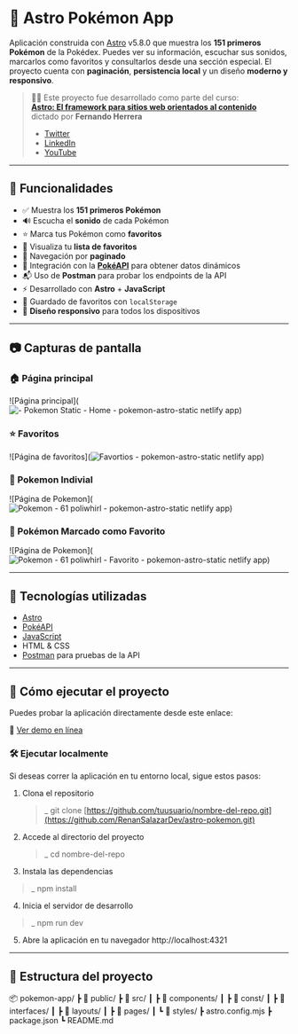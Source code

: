 # 🧩 Astro Pokémon App

Aplicación construida con [Astro](https://astro.build/) v5.8.0 que muestra los **151 primeros Pokémon** de la Pokédex. Puedes ver su información, escuchar sus sonidos, marcarlos como favoritos y consultarlos desde una sección especial. El proyecto cuenta con **paginación**, **persistencia local** y un diseño **moderno y responsivo**.

> 🧑‍🏫 Este proyecto fue desarrollado como parte del curso:  
> **[Astro: El framework para sitios web orientados al contenido](https://www.udemy.com/course/astro-guia-completa/)**  
> dictado por **Fernando Herrera**  
> - [Twitter](https://twitter.com/fernando_her85)  
> - [LinkedIn](https://linkedin.com/in/fernando-herrera-b6b204200/)  
> - [YouTube](https://www.youtube.com/channel/UCuaPTYj15JSkETGnEseaFFg)

---

## 🧠 Funcionalidades

- ✅ Muestra los **151 primeros Pokémon**
- 🔊 Escucha el **sonido** de cada Pokémon
- ⭐ Marca tus Pokémon como **favoritos**
- 📃 Visualiza tu **lista de favoritos**
- 📄 Navegación por **paginado**
- 🧪 Integración con la **[PokéAPI](https://pokeapi.co/api/v2/pokemon/)** para obtener datos dinámicos
- 📬 Uso de **Postman** para probar los endpoints de la API
- ⚡ Desarrollado con **Astro** + **JavaScript**
- 💾 Guardado de favoritos con `localStorage`
- 📱 **Diseño responsivo** para todos los dispositivos

---

## 📷 Capturas de pantalla

### 🏠 Página principal
![Página principal](![- Pokemon Static - Home -  pokemon-astro-static netlify app](https://github.com/user-attachments/assets/3cdbfc61-64e6-462e-8f9c-3b2f762476eb))

### ⭐ Favoritos
![Página de favoritos](![Favortios -  pokemon-astro-static netlify app](https://github.com/user-attachments/assets/03a38208-1b26-4e3d-a2b3-1836bf7ef5ab))

### 📸 Pokemon Indivial
![Página de Pokemon](![Pokemon - 61 poliwhirl -  pokemon-astro-static netlify app](https://github.com/user-attachments/assets/aaeedde5-4e9c-4591-8583-126fb98a114d))

### 💖 Pokémon Marcado como Favorito
![Página de Pokemon](![Pokemon - 61 poliwhirl - Favorito - pokemon-astro-static netlify app](https://github.com/user-attachments/assets/b02a1406-413c-4c2f-a252-856622959992))

---

## 🔧 Tecnologías utilizadas

- [Astro](https://astro.build/)
- [PokéAPI](https://pokeapi.co/)
- [JavaScript](https://developer.mozilla.org/en-US/docs/Web/JavaScript)
- HTML & CSS
- [Postman](https://www.postman.com/) para pruebas de la API

---

## 🚀 Cómo ejecutar el proyecto
Puedes probar la aplicación directamente desde este enlace:

🔗 [Ver demo en línea](https://pokemon-astro-static.netlify.app/)

### 🛠️ Ejecutar localmente
Si deseas correr la aplicación en tu entorno local, sigue estos pasos:

1. Clona el repositorio
   >_ git clone [https://github.com/tuusuario/nombre-del-repo.git](https://github.com/RenanSalazarDev/astro-pokemon.git)
   
2. Accede al directorio del proyecto
   >_ cd nombre-del-repo

3. Instala las dependencias
  >_ npm install

4. Inicia el servidor de desarrollo
  >_ npm run dev

5. Abre la aplicación en tu navegador
   http://localhost:4321

---

## 📁 Estructura del proyecto

📦 pokemon-app/
 ┣ 📂 public/
 ┣ 📂 src/
 ┃ ┣ 📂 components/
 ┃ ┣ 📂 const/
 ┃ ┣ 📂 interfaces/
 ┃ ┣ 📂 layouts/
 ┃ ┣ 📂 pages/
 ┃ ┗ 📂 styles/
 ┣ astro.config.mjs
 ┣ package.json
 ┗ README.md
   
